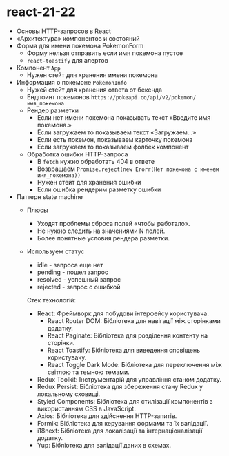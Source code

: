 # react-21-22

- Основы HTTP-запросов в React
- «Архитектура» компонентов и состояний
- Форма для имени покемона PokemonForm
  - Форму нельзя отправить если имя покемона пустое
  - `react-toastify` для алертов
- Компонент `App`
  - Нужен стейт для хранения имени покемона
- Информация о покемоне `PokemonInfo`
  - Нужей стейт для хранения ответа от бекенда
  - Ендпоинт покемонов `https://pokeapi.co/api/v2/pokemon/имя_покемона`
  - Рендер разметки
    - Если нет имени покемона показывать текст «Введите имя покемона.»
    - Если загружаем то показываем текст «Загружаем...»
    - Если есть покемон, показываем карточку покемона
    - Если загружаем то показываем фолбек компонент
  - Обработка ошибки HTTP-запроса
    - В `fetch` нужно обработать 404 в ответе
    - Возвращаем `Promise.reject(new Erorr(Нет покемона с именем имя_покемона))`
    - Нужен стейт для хранения ошибки
    - Если ошибка рендерим разметку ошибки
- Паттерн state machine
  - Плюсы
    - Уходят проблемы сброса полей «чтобы работало».
    - Не нужно следить на значениями N полей.
    - Более понятные условия рендера разметки.
  - Используем статус
    - idle - запроса еще нет
    - pending - пошел запрос
    - resolved - успешный запрос
    - rejected - запрос с ошибкой

    Стек технологій:

    - React: Фреймворк для побудови інтерфейсу користувача.
      - React Router DOM: Бібліотека для навігації між сторінками додатку.
      - React Paginate: Бібліотека для розділення контенту на сторінки.
      - React Toastify: Бібліотека для виведення сповіщень користувачу.
      - React Toggle Dark Mode: Бібліотека для переключення між світлою та темною темами.
    - Redux Toolkit: Інструментарій для управління станом додатку.
    - Redux Persist: Бібліотека для збереження стану Redux у локальному сховищі.
    - Styled Components: Бібліотека для стилізації компонентів з використанням CSS в JavaScript.
    - Axios: Бібліотека для здійснення HTTP-запитів.
    - Formik: Бібліотека для керування формами та їх валідації.
    - i18next: Бібліотека для локалізації та інтернаціоналізації додатку.
    - Yup: Бібліотека для валідації даних в схемах.
